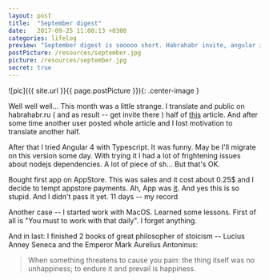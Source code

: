 ```yaml
---
layout: post
title:  "September digest"
date:   2017-09-25 11:00:13 +0300
categories: lifelog
preview: "September digest is sooooo short. Habrahabr invite, angular invade, some apple's things, and stoic philosophy. Ahm... 13th of september was Apple event and after that iOS 11 released with augment reality feature -- it's funny, yeah.  "
postPicture: /resources/september.jpg
picture: /resources/september.jpg
secret: true
---
```


![pic]({{ site.url }}{{ page.postPicture }}){: .center-image }


Well well well... This month was a little strange. I translate and public on habrahabr.ru ( and as result -- get invite there ) half of [this](https://joshondesign.com/2017/08/18/idealos_essay) article. And after some time another user posted whole article and I lost motivation to translate another half.

After that I tried Angular 4 with Typescript. It was funny. May be I'll migrate on this version some day. With trying it I had a lot of frightening issues about nodejs dependencies. A lot of piece of sh... But that's OK. 

Bought first app on AppStore. This was sales and it cost about 0.25$ and I decide to tempt appstore payments. Ah, App was [it](https://itunes.apple.com/ru/app/%D1%81%D1%83%D1%88%D0%BA%D0%B0-%D0%B1%D0%B5%D0%B7-%D0%BF%D0%BE%D1%89%D0%B0%D0%B4%D1%8B-%D0%BF%D0%BE%D1%85%D1%83%D0%B4%D0%B5%D0%BD%D0%B8%D0%B5-%D0%B7%D0%B0-27-%D0%B4%D0%BD%D0%B5%D0%B9/id1222860908?mt=8&v0=WWW-EURU-ITSTOP100-PAIDAPPS&l=ru&ign-mpt=uo%3D4). And yes this is so stupid. And I didn't pass it yet. 11 days -- my record

Another case -- I started work with MacOS. Learned some lessons. First of all is "You must to work with that daily". I forget anything. 

And in last: I finished 2 books of great philosopher of stoicism -- Lucius Anney Seneca and the Emperor Mark Aurelius Antoninus:

>When something threatens to cause you pain: the thing itself was no unhappiness; to endure it and prevail is happiness.
